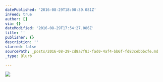 ```yaml
---
datePublished: '2016-08-29T18:00:39.081Z'
inFeed: true
author: []
via: {}
dateModified: '2016-08-29T17:54:27.086Z'
title: ''
publisher: {}
description: ''
starred: false
sourcePath: _posts/2016-08-29-cd8a7f83-fad0-4af4-bb6f-fd83cebbbcfe.md
_type: Blurb

---
```

![](https://the-grid-user-content.s3-us-west-2.amazonaws.com/0cecfc38-4894-4e54-b133-8f1400b38636.jpg)